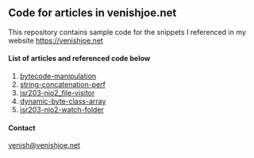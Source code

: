 ## Code for articles in venishjoe.net

This repository contains sample code for the snippets I referenced in my website https://venishjoe.net

#### List of articles and referenced code below

1. [bytecode-manipulation](https://github.com/venishjoe/blog-code/tree/master/bytecode-manipulation "https://github.com/venishjoe/blog-code/tree/master/bytecode-manipulation")
2. [string-concatenation-perf](https://github.com/venishjoe/blog-code/tree/master/string-concatenation-perf "https://github.com/venishjoe/blog-code/tree/master/string-concatenation-perf")
3. [jsr203-nio2_file-visitor](https://github.com/venishjoe/blog-code/tree/master/jsr203-nio2_file-visitor "https://github.com/venishjoe/blog-code/tree/master/jsr203-nio2_file-visitor")
4. [dynamic-byte-class-array](https://github.com/venishjoe/blog-code/tree/master/dynamic-byte-class-array "https://github.com/venishjoe/blog-code/tree/master/dynamic-byte-class-array")
5. [jsr203-nio2-watch-folder](https://github.com/venishjoe/blog-code/tree/master/jsr203-nio2-watch-folder "https://github.com/venishjoe/blog-code/tree/master/jsr203-nio2-watch-folder")

#### Contact
venish@venishjoe.net